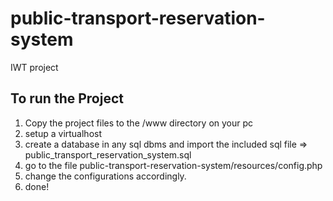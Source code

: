 # public-transport-reservation-system
IWT project

## To run the Project
1. Copy the project files to the /www directory on your pc
2. setup a virtualhost 
3. create a database in any sql dbms and import the included sql file => public_transport_reservation_system.sql
4. go to the file public-transport-reservation-system/resources/config.php 
5. change the configurations accordingly.
6. done!
